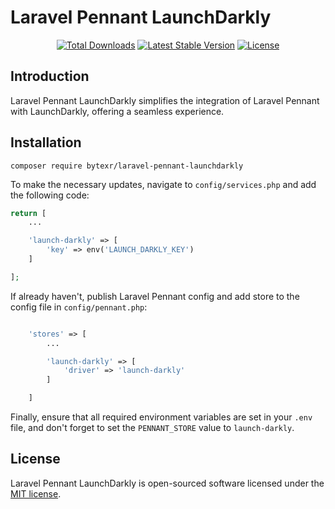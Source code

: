 # Laravel Pennant LaunchDarkly

<p align="center">
<a href="https://packagist.org/packages/bytexr/laravel-scout-opensearch"><img src="https://img.shields.io/packagist/dt/bytexr/laravel-scout-opensearch" alt="Total Downloads"></a>
<a href="https://packagist.org/packages/bytexr/laravel-scout-opensearch"><img src="https://img.shields.io/packagist/v/bytexr/laravel-scout-opensearch" alt="Latest Stable Version"></a>
<a href="https://packagist.org/packages/bytexr/laravel-scout-opensearch"><img src="https://img.shields.io/packagist/l/bytexr/laravel-scout-opensearch" alt="License"></a>
</p>

## Introduction

Laravel Pennant LaunchDarkly simplifies the integration of Laravel Pennant with LaunchDarkly, offering a seamless experience.

## Installation

```shell
composer require bytexr/laravel-pennant-launchdarkly
```

To make the necessary updates, navigate to `config/services.php` and add the following code:

```php
return [
    ...

    'launch-darkly' => [
        'key' => env('LAUNCH_DARKLY_KEY')
    ]

];

```

If already haven't, publish Laravel Pennant config and add store to the config file in `config/pennant.php`:

```php

    'stores' => [
        ...

        'launch-darkly' => [
            'driver' => 'launch-darkly'
        ]

    ]
```


Finally, ensure that all required environment variables are set in your `.env` file, and don't forget to set the `PENNANT_STORE` value to `launch-darkly`.

## License

Laravel Pennant LaunchDarkly is open-sourced software licensed under the [MIT license](LICENSE).
